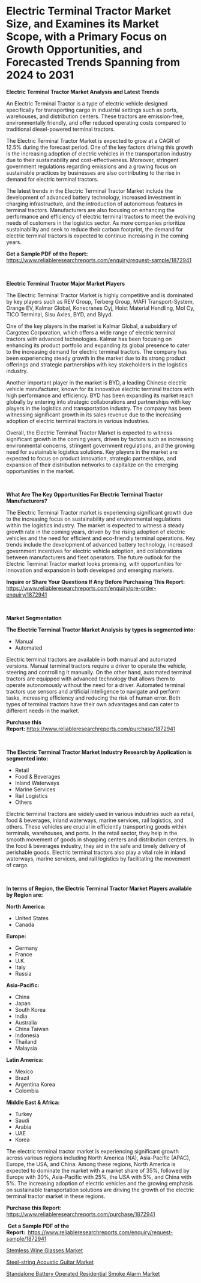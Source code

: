 <p><h1>Electric Terminal Tractor Market Size, and Examines its Market Scope, with a Primary Focus on Growth Opportunities, and Forecasted Trends Spanning from 2024 to 2031</h1></p><p><strong>Electric Terminal Tractor Market Analysis and Latest Trends</strong></p>
<p><p>An Electric Terminal Tractor is a type of electric vehicle designed specifically for transporting cargo in industrial settings such as ports, warehouses, and distribution centers. These tractors are emission-free, environmentally friendly, and offer reduced operating costs compared to traditional diesel-powered terminal tractors.</p><p>The Electric Terminal Tractor Market is expected to grow at a CAGR of 12.5% during the forecast period. One of the key factors driving this growth is the increasing adoption of electric vehicles in the transportation industry due to their sustainability and cost-effectiveness. Moreover, stringent government regulations regarding emissions and a growing focus on sustainable practices by businesses are also contributing to the rise in demand for electric terminal tractors.</p><p>The latest trends in the Electric Terminal Tractor Market include the development of advanced battery technology, increased investment in charging infrastructure, and the introduction of autonomous features in terminal tractors. Manufacturers are also focusing on enhancing the performance and efficiency of electric terminal tractors to meet the evolving needs of customers in the logistics sector. As more companies prioritize sustainability and seek to reduce their carbon footprint, the demand for electric terminal tractors is expected to continue increasing in the coming years.</p></p>
<p><strong>Get a Sample PDF of the Report:&nbsp;</strong> <a href="https://www.reliableresearchreports.com/enquiry/request-sample/1872941">https://www.reliableresearchreports.com/enquiry/request-sample/1872941</a></p>
<p>&nbsp;</p>
<p><strong>Electric Terminal Tractor Major Market Players</strong></p>
<p><p>The Electric Terminal Tractor Market is highly competitive and is dominated by key players such as REV Group, Terberg Group, MAFI Transport-System, Orange EV, Kalmar Global, Konecranes Oyj, Hoist Material Handling, Mol Cy, TICO Terminal, Sisu Axles, BYD, and Blyyd. </p><p>One of the key players in the market is Kalmar Global, a subsidiary of Cargotec Corporation, which offers a wide range of electric terminal tractors with advanced technologies. Kalmar has been focusing on enhancing its product portfolio and expanding its global presence to cater to the increasing demand for electric terminal tractors. The company has been experiencing steady growth in the market due to its strong product offerings and strategic partnerships with key stakeholders in the logistics industry.</p><p>Another important player in the market is BYD, a leading Chinese electric vehicle manufacturer, known for its innovative electric terminal tractors with high performance and efficiency. BYD has been expanding its market reach globally by entering into strategic collaborations and partnerships with key players in the logistics and transportation industry. The company has been witnessing significant growth in its sales revenue due to the increasing adoption of electric terminal tractors in various industries.</p><p>Overall, the Electric Terminal Tractor Market is expected to witness significant growth in the coming years, driven by factors such as increasing environmental concerns, stringent government regulations, and the growing need for sustainable logistics solutions. Key players in the market are expected to focus on product innovation, strategic partnerships, and expansion of their distribution networks to capitalize on the emerging opportunities in the market.</p></p>
<p>&nbsp;</p>
<p><strong>What Are The Key Opportunities For Electric Terminal Tractor Manufacturers?</strong></p>
<p><p>The Electric Terminal Tractor market is experiencing significant growth due to the increasing focus on sustainability and environmental regulations within the logistics industry. The market is expected to witness a steady growth rate in the coming years, driven by the rising adoption of electric vehicles and the need for efficient and eco-friendly terminal operations. Key trends include the development of advanced battery technology, increased government incentives for electric vehicle adoption, and collaborations between manufacturers and fleet operators. The future outlook for the Electric Terminal Tractor market looks promising, with opportunities for innovation and expansion in both developed and emerging markets.</p></p>
<p><strong>Inquire or Share Your Questions If Any Before Purchasing This Report:</strong> <a href="https://www.reliableresearchreports.com/enquiry/pre-order-enquiry/1872941">https://www.reliableresearchreports.com/enquiry/pre-order-enquiry/1872941</a></p>
<p>&nbsp;</p>
<p><strong>Market Segmentation</strong></p>
<p><strong>The Electric Terminal Tractor Market Analysis by types is segmented into:</strong></p>
<p><ul><li>Manual</li><li>Automated</li></ul></p>
<p><p>Electric terminal tractors are available in both manual and automated versions. Manual terminal tractors require a driver to operate the vehicle, steering and controlling it manually. On the other hand, automated terminal tractors are equipped with advanced technology that allows them to operate autonomously without the need for a driver. Automated terminal tractors use sensors and artificial intelligence to navigate and perform tasks, increasing efficiency and reducing the risk of human error. Both types of terminal tractors have their own advantages and can cater to different needs in the market.</p></p>
<p><strong>Purchase this Report:&nbsp;</strong><a href="https://www.reliableresearchreports.com/purchase/1872941">https://www.reliableresearchreports.com/purchase/1872941</a></p>
<p>&nbsp;</p>
<p><strong>The Electric Terminal Tractor Market Industry Research by Application is segmented into:</strong></p>
<p><ul><li>Retail</li><li>Food & Beverages</li><li>Inland Waterways</li><li>Marine Services</li><li>Rail Logistics</li><li>Others</li></ul></p>
<p><p>Electric terminal tractors are widely used in various industries such as retail, food & beverages, inland waterways, marine services, rail logistics, and others. These vehicles are crucial in efficiently transporting goods within terminals, warehouses, and ports. In the retail sector, they help in the smooth movement of goods in shopping centers and distribution centers. In the food & beverages industry, they aid in the safe and timely delivery of perishable goods. Electric terminal tractors also play a vital role in inland waterways, marine services, and rail logistics by facilitating the movement of cargo.</p></p>
<p>&nbsp;</p>
<p><strong>In terms of Region, the Electric Terminal Tractor Market Players available by Region are:</strong></p>
<p>
    <p> <strong> North America: </strong>
        <ul>
            <li>United States</li>
            <li>Canada</li>
        </ul>
        </p> 
    <p> <strong> Europe: </strong>
        <ul>
            <li>Germany</li>
            <li>France</li>
            <li>U.K.</li>
            <li>Italy</li>
            <li>Russia</li>
        </ul>
        </p> 
    <p> <strong> Asia-Pacific: </strong>
        <ul>
            <li>China</li>
            <li>Japan</li>
            <li>South Korea</li>
            <li>India</li>
            <li>Australia</li>
            <li>China Taiwan</li>
            <li>Indonesia</li>
            <li>Thailand</li>
            <li>Malaysia</li>
        </ul>
        </p> 
    <p> <strong> Latin America: </strong>
        <ul>
            <li>Mexico</li>
            <li>Brazil</li>
            <li>Argentina Korea</li>
            <li>Colombia</li>
        </ul>
        </p> 
    <p> <strong> Middle East & Africa: </strong>
        <ul>
            <li>Turkey</li>
            <li>Saudi</li>
            <li>Arabia</li>
            <li>UAE</li>
            <li>Korea</li>
        </ul>
    </p>
    </p>
<p><p>The electric terminal tractor market is experiencing significant growth across various regions including North America (NA), Asia-Pacific (APAC), Europe, the USA, and China. Among these regions, North America is expected to dominate the market with a market share of 35%, followed by Europe with 30%, Asia-Pacific with 25%, the USA with 5%, and China with 5%. The increasing adoption of electric vehicles and the growing emphasis on sustainable transportation solutions are driving the growth of the electric terminal tractor market in these regions.</p></p>
<p><strong>Purchase this Report: </strong><a href="https://www.reliableresearchreports.com/purchase/1872941">https://www.reliableresearchreports.com/purchase/1872941</a></p>
<p>&nbsp;<strong>Get a Sample PDF of the Report:&nbsp;&nbsp;</strong><a href="https://www.reliableresearchreports.com/enquiry/request-sample/1872941">https://www.reliableresearchreports.com/enquiry/request-sample/1872941</a></p>
<p><strong></strong></p>
<p><p><a href="https://view.publitas.com/reportprime-1/decoding-the-stemless-wine-glasses-market-a-deep-dive-into-the-latest-market-trends-market-segmentation-and-competitive-analysis/">Stemless Wine Glasses Market</a></p><p><a href="https://view.publitas.com/reportprime-1/decoding-the-steel-string-acoustic-guitar-market-a-deep-dive-into-the-latest-market-trends-market-segmentation-and-competitive-analysis/">Steel-string Acoustic Guitar Market</a></p><p><a href="https://view.publitas.com/reportprime-1/standalone-battery-operated-residential-smoke-alarm-market-size-market-share-and-global-market-analysis-report-2023-2030/">Standalone Battery Operated Residential Smoke Alarm Market</a></p></p>
